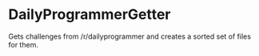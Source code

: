 DailyProgrammerGetter
=====================

Gets challenges from /r/dailyprogrammer and creates a sorted set of files for them.
